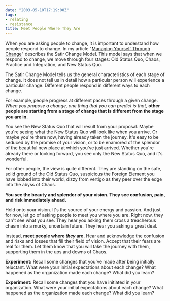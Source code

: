 ```yaml
---
date: "2003-05-10T17:19:00Z"
tags:
- relating
- resistance
title: Meet People Where They Are
---
```


<p> When you are asking people to change, it is important to understand how people respond to change. In my article "<a href="/articles/managing_yourself_through_change">Managing Yourself Through Change</a>" describes the Satir Change Model. This model says that when we respond to change, we move through four stages: Old Status Quo, Chaos, Practice and Integration, and New Status Quo. </p>

<p> The Satir Change Model tells us the general characteristics of each stage of change. It does not tell us in detail how a particular person will experience a particular change. Different people respond in different ways to each change. </p>

<p> For example, people progress at different paces through a given change. <em>When you propose a change, one thing that you can predict is that,</em> <strong>other people are starting from a stage of change that is different from the stage you are in.</strong></p>

<p> You see the New Status Quo that will result from your proposal. Maybe you're seeing what the New Status Quo will look like when you arrive. Or maybe you're there now, having already taken the journey. It's easy to be seduced by the promise of your vision, or to be enamored of the splendor of the beautiful new place at which you've just arrived. Whether you're already there or looking forward, you see only the New Status Quo, and it's wonderful. </p>

<p> For other people, the view is quite different. They are standing on the safe, solid ground of the Old Status Quo, suspicious the Foreign Element you have lobbed into their world, dizzy from vertigo as they peer over the edge into the abyss of Chaos. </p>

<p><strong> You see the beauty and splendor of your vision. They see confusion, pain, and risk immediately ahead. </strong></p>

<p> Hold onto your vision. It's the source of your energy and passion. And just for now, let go of asking people to meet you where you are. Right now, they can't see what you see. They hear you asking them cross a treacherous chasm into a murky, uncertain future. They hear you asking a great deal. </p>

<p> Instead, <strong>meet people where <em>they</em> are.</strong> Hear and acknowledge the confusion and risks and losses that fill their field of vision. Accept that their fears are real for them. Let them know that you will take the journey with them, supporting them in the ups and downs of Chaos. </p>

<p><strong>Experiment:</strong> Recall some changes that you've made after being initially reluctant. What were your initial expectations about each change? What happened as the organization made each change? What did you learn? </p>

<p><strong>Experiment:</strong> Recall some changes that you have initiated in your organization. What were your initial expectations about each change? What happened as the organization made each change? What did you learn? </p>
